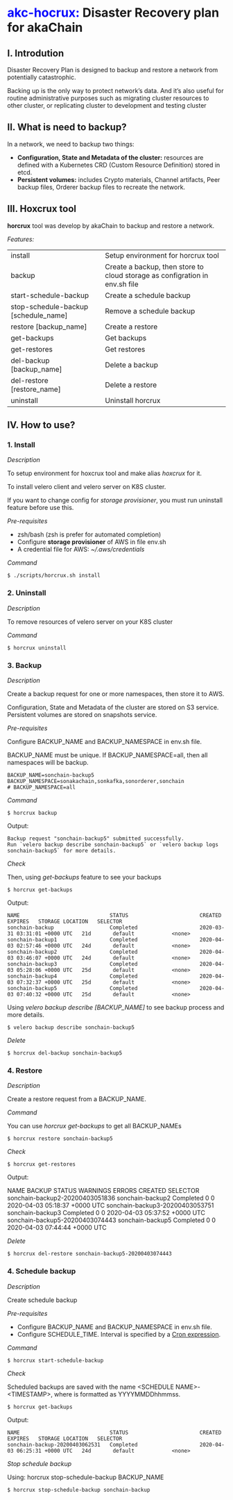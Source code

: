 

<h1><span style="color: blue">akc-hocrux:</span> Disaster Recovery plan for akaChain</h1>

<h2>I. Introdution</h2>

Disaster Recovery Plan is designed to backup and restore a network from potentially catastrophic.

Backing up is the only way to protect network’s data. And it’s also useful for routine administrative purposes such as migrating cluster resources to other cluster, or replicating cluster to development and testing cluster

<h2>II. What is need to backup?</h2>

In a network, we need to backup two things:
- __Configuration, State and Metadata of the cluster:__ resources are defined with a Kubernetes CRD (Custom Resource Definition) stored in etcd.
- __Persistent volumes:__ includes Crypto materials, Channel artifacts, Peer backup files, Orderer backup files to recreate the network.

<h2>III. Hoxcrux tool</h2>

__horcrux__ tool was develop by akaChain to backup and restore a network.

_Features:_
<table>
  <tr>
    <td>
      install
    </td>
    <td>
      Setup environment for horcrux tool
    </td>
  </tr>
  <tr>
    <td>
      backup
    </td>
    <td>
      Create a backup, then store to cloud storage as configration in env.sh file
    </td>
  </tr>
  <tr>
    <td>
      start-schedule-backup 
    </td>
    <td>
      Create a schedule backup
    </td>
  </tr>
  <tr>
    <td>
      stop-schedule-backup [schedule_name]
    </td>
    <td>
      Remove a schedule backup
    </td>
  </tr>
  <tr>
    <td>
      restore [backup_name]
    </td>
    <td>
      Create a restore
    </td>
  </tr>
  <tr>
    <td>
      get-backups
    </td>
    <td>
      Get backups
    </td>
  </tr>
  <tr>
    <td>
      get-restores
    </td>
    <td>
      Get restores
    </td>
  </tr>
  <tr>
    <td>
      del-backup [backup_name]
    </td>
    <td>
      Delete a backup
    </td>
  </tr>
  <tr>
    <td>
      del-restore [restore_name]
    </td>
    <td>
      Delete a restore
    </td>
  </tr>
  <tr>
    <td>
      uninstall
    </td>
    <td>
      Uninstall horcrux
    </td>
  </tr>
</table>

<h2>IV. How to use?</h2>

<h3>1. Install</h3>

_Description_

To setup environment for hoxcrux tool and make alias _hoxcrux_ for it.

To install velero client and velero server on K8S cluster.

If you want to change config for _storage provisioner_, you must run uninstall feature before use this.

_Pre-requisites_

- zsh/bash (zsh is prefer for automated completion)
- Configure __storage provisioner__ of AWS in file env.sh
- A credential file for AWS: _~/.aws/credentials_

_Command_

```
$ ./scripts/horcrux.sh install
```

<h3>2. Uninstall</h3>

_Description_

To remove resources of velero server on your K8S cluster

_Command_

```
$ horcrux uninstall
```

<h3>3. Backup</h3>

_Description_

Create a backup request for one or more namespaces, then store it to AWS.

Configuration, State and Metadata of the cluster are stored on S3 service.
Persistent volumes are stored on snapshots service.

_Pre-requisites_

Configure BACKUP_NAME and BACKUP_NAMESPACE in env.sh file.

BACKUP_NAME must be unique.
If BACKUP_NAMESPACE=all, then all namespaces will be backup.

```
BACKUP_NAME=sonchain-backup5
BACKUP_NAMESPACE=sonakachain,sonkafka,sonorderer,sonchain
# BACKUP_NAMESPACE=all
```

_Command_

```
$ horcrux backup
```

Output:

```
Backup request "sonchain-backup5" submitted successfully.
Run `velero backup describe sonchain-backup5` or `velero backup logs sonchain-backup5` for more details.
```

_Check_

Then, using _get-backups_ feature to see your backups

```
$ horcrux get-backups
```

Output:
```
NAME                             STATUS                       CREATED                         EXPIRES   STORAGE LOCATION   SELECTOR
sonchain-backup                  Completed                    2020-03-31 03:31:01 +0000 UTC   21d       default            <none>
sonchain-backup1                 Completed                    2020-04-03 02:57:46 +0000 UTC   24d       default            <none>
sonchain-backup2                 Completed                    2020-04-03 03:46:07 +0000 UTC   24d       default            <none>
sonchain-backup3                 Completed                    2020-04-03 05:28:06 +0000 UTC   25d       default            <none>
sonchain-backup4                 Completed                    2020-04-03 07:32:37 +0000 UTC   25d       default            <none>
sonchain-backup5                 Completed                    2020-04-03 07:40:32 +0000 UTC   25d       default            <none>
```

Using <i>velero backup describe [BACKUP_NAME]</i> to see backup process and more details.

```
$ velero backup describe sonchain-backup5
```

_Delete_

```
$ horcrux del-backup sonchain-backup5
```

<h3>4. Restore</h3>

_Description_

Create a restore request from a BACKUP_NAME.

_Command_

You can use _horcrux get-backups_ to get all BACKUP_NAMEs

```
$ horcrux restore sonchain-backup5
```

_Check_

```
$ horcrux get-restores
```

Output:

NAME                              BACKUP             STATUS      WARNINGS   ERRORS   CREATED                         SELECTOR
sonchain-backup2-20200403051836   sonchain-backup2   Completed   0          0        2020-04-03 05:18:37 +0000 UTC   <none>
sonchain-backup3-20200403053751   sonchain-backup3   Completed   0          0        2020-04-03 05:37:52 +0000 UTC   <none>
sonchain-backup5-20200403074443   sonchain-backup5   Completed   0          0        2020-04-03 07:44:44 +0000 UTC   <none>

_Delete_

```
$ horcrux del-restore sonchain-backup5-20200403074443
```

<h3>4. Schedule backup</h3>

_Description_

Create schedule backup

_Pre-requisites_

- Configure BACKUP_NAME and BACKUP_NAMESPACE in env.sh file.
- Configure SCHEDULE_TIME. Interval is specified by a [Cron expression](https://en.wikipedia.org/wiki/Cron).

_Command_

```
$ horcrux start-schedule-backup
```

_Check_

Scheduled backups are saved with the name \<SCHEDULE NAME>-\<TIMESTAMP>, where <TIMESTAMP> is formatted as YYYYMMDDhhmmss.

```
$ horcrux get-backups
```

Output:

```
NAME                             STATUS                       CREATED                         EXPIRES   STORAGE LOCATION   SELECTOR
sonchain-backup-20200403062531   Completed                    2020-04-03 06:25:31 +0000 UTC   24d       default            <none>
```

_Stop schedule backup_

Using: horcrux stop-schedule-backup BACKUP_NAME

```
$ horcrux stop-schedule-backup sonchain-backup
```